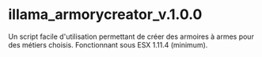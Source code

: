 # illama_armorycreator_v.1.0.0
 Un script facile d'utilisation permettant de créer des armoires à armes pour des métiers choisis. Fonctionnant sous ESX 1.11.4 (minimum).
